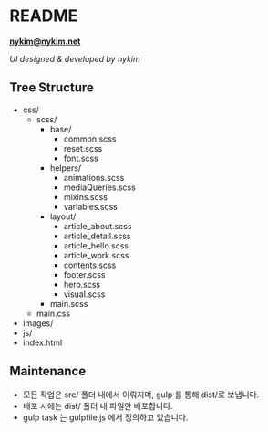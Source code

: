 # README

**nykim@nykim.net**

*UI designed & developed by nykim*

## Tree Structure

- css/
  - scss/
    - base/
      - common.scss
      - reset.scss
      - font.scss
    - helpers/
      - animations.scss
      - mediaQueries.scss
      - mixins.scss
      - variables.scss
    - layout/
      - article_about.scss
      - article_detail.scss
      - article_hello.scss
      - article_work.scss
      - contents.scss
      - footer.scss
      - hero.scss
      - visual.scss
    - main.scss
  - main.css
- images/
- js/
- index.html


## Maintenance

- 모든 작업은 src/ 폴더 내에서 이뤄지며, gulp 를 통해 dist/로 보냅니다.
- 배포 시에는 dist/ 폴더 내 파일만 배포합니다.
- gulp task 는 gulpfile.js 에서 정의하고 있습니다.
